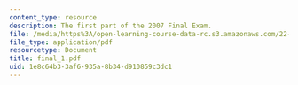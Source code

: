 ```yaml
---
content_type: resource
description: The first part of the 2007 Final Exam.
file: /media/https%3A/open-learning-course-data-rc.s3.amazonaws.com/22-615-mhd-theory-of-fusion-systems-spring-2007/1e8c64b33af6935a8b34d910859c3dc1_final_1.pdf
file_type: application/pdf
resourcetype: Document
title: final_1.pdf
uid: 1e8c64b3-3af6-935a-8b34-d910859c3dc1
---
```

